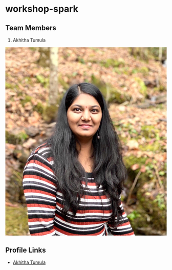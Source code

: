 # workshop-spark

## Team Members 

1.  Akhitha Tumula

![image](GroupMembers\akhitha-picture.jpeg)


## Profile Links 

- [Akhitha Tumula](https://github.com/thumula-akhitha)

